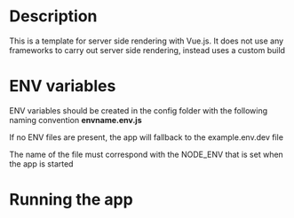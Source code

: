 # Description
This is a template for server side rendering with Vue.js. It does not use any frameworks to carry out server side rendering, instead uses a custom build

# ENV variables
ENV variables should be created in the config folder with the following naming convention **envname.env.js**

If no ENV files are present, the app will fallback to the example.env.dev file

The name of the file must correspond with the NODE_ENV that is set when the app is started

# Running the app